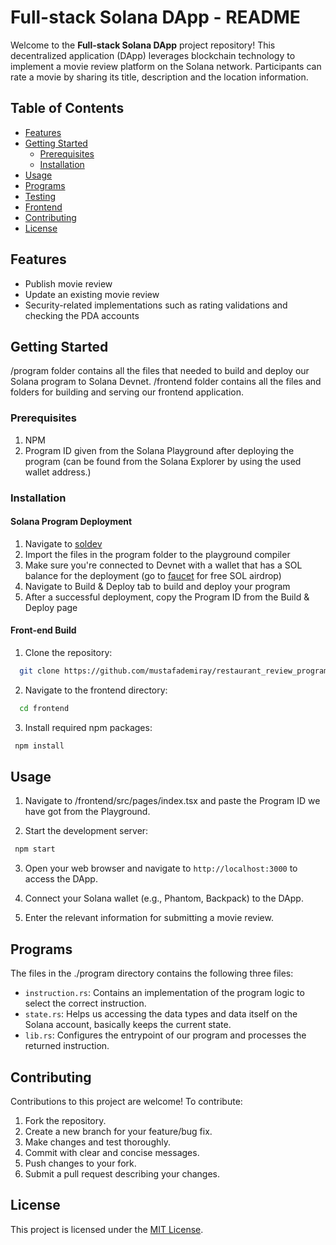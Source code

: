 # Full-stack Solana DApp - README

Welcome to the **Full-stack Solana DApp** project repository! This decentralized application (DApp) leverages blockchain technology to implement a movie review platform on the Solana network. Participants can rate a movie by sharing its title, description and the location information.

## Table of Contents

- [Features](#features)
- [Getting Started](#getting-started)
  - [Prerequisites](#prerequisites)
  - [Installation](#installation)
- [Usage](#usage)
- [Programs](#programs)
- [Testing](#testing)
- [Frontend](#frontend)
- [Contributing](#contributing)
- [License](#license)

## Features

- Publish movie review
- Update an existing movie review
- Security-related implementations such as rating validations and checking the PDA accounts

## Getting Started

/program folder contains all the files that needed to build and deploy our Solana program to Solana Devnet.
/frontend folder contains all the files and folders for building and serving our frontend application.

### Prerequisites

1. NPM
2. Program ID given from the Solana Playground after deploying the program (can be found from the Solana Explorer by using the used wallet address.)

### Installation

#### Solana Program Deployment

1. Navigate to [soldev](https://beta.solpg.io/)
2. Import the files in the program folder to the playground compiler
3. Make sure you're connected to Devnet with a wallet that has a SOL balance for the deployment (go to [faucet](https://faucet.solana.com/) for free SOL airdrop)
4. Navigate to Build & Deploy tab to build and deploy your program
5. After a successful deployment, copy the Program ID from the Build & Deploy page

#### Front-end Build

1. Clone the repository:

```bash
  git clone https://github.com/mustafademiray/restaurant_review_program.git
```

2. Navigate to the frontend directory:

```bash
  cd frontend
```

3. Install required npm packages:

```bash
 npm install
```

## Usage

1. Navigate to /frontend/src/pages/index.tsx and paste the Program ID we have got from the Playground.

2. Start the development server:

```bash
 npm start
```

3. Open your web browser and navigate to `http://localhost:3000` to access the DApp.

4. Connect your Solana wallet (e.g., Phantom, Backpack) to the DApp.

5. Enter the relevant information for submitting a movie review.

## Programs

The files in the ./program directory contains the following three files:

- `instruction.rs`: Contains an implementation of the program logic to select the correct instruction.
- `state.rs`: Helps us accessing the data types and data itself on the Solana account, basically keeps the current state.
- `lib.rs`: Configures the entrypoint of our program and processes the returned instruction.

## Contributing

Contributions to this project are welcome! To contribute:

1. Fork the repository.
2. Create a new branch for your feature/bug fix.
3. Make changes and test thoroughly.
4. Commit with clear and concise messages.
5. Push changes to your fork.
6. Submit a pull request describing your changes.

## License

This project is licensed under the [MIT License](LICENSE).

